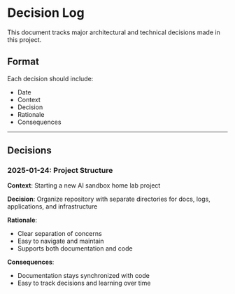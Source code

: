 # Decision Log

This document tracks major architectural and technical decisions made in this project.

## Format

Each decision should include:
- Date
- Context
- Decision
- Rationale
- Consequences

---

## Decisions

### 2025-01-24: Project Structure

**Context**: Starting a new AI sandbox home lab project

**Decision**: Organize repository with separate directories for docs, logs, applications, and infrastructure

**Rationale**:
- Clear separation of concerns
- Easy to navigate and maintain
- Supports both documentation and code

**Consequences**:
- Documentation stays synchronized with code
- Easy to track decisions and learning over time
